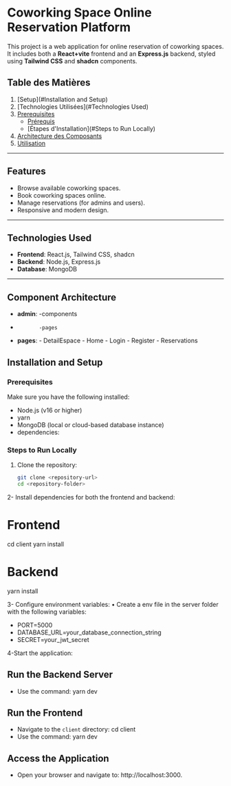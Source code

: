 # Coworking Space Online Reservation Platform

This project is a web application for online reservation of coworking spaces. It includes both a **React+vite** frontend and an **Express.js** backend, styled using **Tailwind CSS** and **shadcn** components.


## Table des Matières

1. [Setup](#Installation and Setup)  
2. [Technologies Utilisées](#Technologies Used)  
3. [Prerequisites](#Prerequisites)  
   - [Prérequis](#Prerequisites)  
   - [Étapes d'Installation](#Steps to Run Locally)  
4. [Architecture des Composants](#architecture-des-composants)  
5. [Utilisation](#utilisation)  
 
  

---
## Features
- Browse available coworking spaces.
- Book coworking spaces online.
- Manage reservations (for admins and users).
- Responsive and modern design.

---

## Technologies Used
- **Frontend**: React.js, Tailwind CSS, shadcn
- **Backend**: Node.js, Express.js
- **Database**:  MongoDB
---
## Component Architecture
- **admin**: -components
-            -pages
- **pages**:  - DetailEspace
              - Home
              - Login
              - Register
              - Reservations
## Installation and Setup

### Prerequisites
Make sure you have the following installed:
- Node.js (v16 or higher)
- yarn
- MongoDB (local or cloud-based database instance)
- dependencies:

### Steps to Run Locally

1. Clone the repository:
   ```bash
   git clone <repository-url>
   cd <repository-folder>


2- Install dependencies for both the frontend and backend:
# Frontend
cd client
yarn install

# Backend
yarn install

3- Configure environment variables:
•	Create a env file in the server folder with the following variables:

- PORT=5000
- DATABASE_URL=your_database_connection_string
- SECRET=your_jwt_secret

4-Start the application:
## Run the Backend Server
- Use the command: yarn dev
## Run the Frontend
- Navigate to the `client` directory: cd client
- Use the command: yarn dev
## Access the Application
- Open your browser and navigate to: http://localhost:3000.

